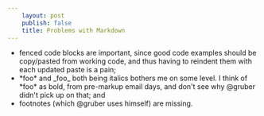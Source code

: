 ```yaml
---
    layout: post
    publish: false
    title: Problems with Markdown
---
```


* fenced code blocks are important, since good code examples should be copy/pasted from working code, and thus having to reindent them with each updated paste is a pain;
* \*foo\* and \_foo\_ both being italics bothers me on some level. I think of \*foo\* as bold, from pre-markup email days, and don't see why @gruber didn't pick up on that; and
* footnotes (which @gruber uses himself) are missing.